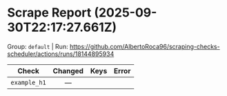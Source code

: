 # Scrape Report (2025-09-30T22:17:27.661Z)

Group: `default`  |  Run: https://github.com/AlbertoRoca96/scraping-checks-scheduler/actions/runs/18144895934

| Check | Changed | Keys | Error |
|---|:---:|:--|:--|
| `example_h1` | — |  |  |
